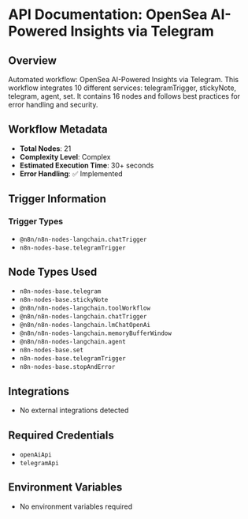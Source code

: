 # API Documentation: OpenSea AI-Powered Insights via Telegram

## Overview
Automated workflow: OpenSea AI-Powered Insights via Telegram. This workflow integrates 10 different services: telegramTrigger, stickyNote, telegram, agent, set. It contains 16 nodes and follows best practices for error handling and security.

## Workflow Metadata
- **Total Nodes**: 21
- **Complexity Level**: Complex
- **Estimated Execution Time**: 30+ seconds
- **Error Handling**: ✅ Implemented

## Trigger Information
### Trigger Types
- `@n8n/n8n-nodes-langchain.chatTrigger`
- `n8n-nodes-base.telegramTrigger`

## Node Types Used
- `n8n-nodes-base.telegram`
- `n8n-nodes-base.stickyNote`
- `@n8n/n8n-nodes-langchain.toolWorkflow`
- `@n8n/n8n-nodes-langchain.chatTrigger`
- `@n8n/n8n-nodes-langchain.lmChatOpenAi`
- `@n8n/n8n-nodes-langchain.memoryBufferWindow`
- `@n8n/n8n-nodes-langchain.agent`
- `n8n-nodes-base.set`
- `n8n-nodes-base.telegramTrigger`
- `n8n-nodes-base.stopAndError`

## Integrations
- No external integrations detected

## Required Credentials
- `openAiApi`
- `telegramApi`

## Environment Variables
- No environment variables required
